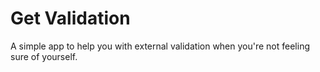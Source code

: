 # Get Validation

A simple app to help you with external validation when you're not feeling sure of yourself. 
